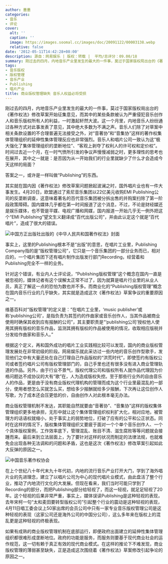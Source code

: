 ```yaml
---
author: 墨墨
categories:
- 音乐
- 评论
cover:
  alt: ''
  caption: ''
  image: https://images.soomal.cc/images/doc/20091122/00003138.webp
  relative: false
date: '2012-05-11T14:42:28+08:00'
description: 源自：网易娱乐 | 版权：转载 |  平均/总评分：09.00/18
summary: 刚过去的四月，内地音乐产业里发生的最大的一件事，莫过于国家版权局出台的《著作权法》修改草案开始征集意见，而其中的某些条款被认为严重侵犯音乐创作人和音乐版权所有人的利益，一时激起轩然大波。这一个月里，内地音乐人纷纷通过各种方式对此事发表了意见，其中绝大多数为不满之声……
tags:
- 音乐版权
- 版权管理
- 音乐产业
- Publishing
- 唱片产业
title: 商业版权管理缺失 音乐人权益必将受损
---
```


刚过去的四月，内地音乐产业里发生的最大的一件事，莫过于国家版权局出台的《著作权法》修改草案开始征集意见，而其中的某些条款被认为严重侵犯音乐创作人和音乐版权所有人的利益，一时激起轩然大波。这一个月里，内地音乐人纷纷通过各种方式对此事发表了意见，其中绝大多数为不满之声。音乐人们除了对草案中相关条款设置的不合理普遍无法接受之外，对“音著协”和“音集协”这样的著作权集体管理组织的延伸性集体管理反应也非常强烈。音乐人和唱片公司一致认为这“极大强化了集体管理组织的垄断地位”、“客观上剥夺了权利人的许可权和定价权”。时间过去近一个月，在一时气愤所引发的争议声慢慢减弱之时，更多理性的思考也在展开，其中之一就是：是否因为从一开始我们的行业里就缺少了什么才会造成今天这样的局面？

答案之一，或许是一样叫做“Publishing”的东西。

其实就在国内因《著作权法》修改草案问题掀起波澜之时，国外唱片业也有一件大事发生。4月20日，欧盟通过了索尼音乐集团以22亿美元收购EMI Publishing公司的反垄断调查，这意味着著名的百代音乐集团被分拆出售的并购案扫除了第一阶段政策障碍。国内媒体几乎都在第一时间报道了这个消息，不过，不论是财经媒还是娱乐媒体，也不管是平媒、电视广播和网媒，国内报道一开始几乎无一例外把这个“EMI Publishing”望文生义翻译成“百代出版公司”，并由此认定这个就是“百代唱片”，造成了很大的错误。

![中国方正出版社出版的《中华人民共和国著作权法》封面](https://images.soomal.cc/images/doc/20120423/00019129.webp)





事实上，这里的Publishing根本不是“出版”的意思，在唱片工业里，Publishing Company指的是“版权管理公司”，它只是一个音乐集团的一部分业务而已，相对应的，一个唱片集团下还有唱片制作出版发行部门Recording，经营着和Publishing完全不一样的业务。

针对这个错误，有业内人士评论说，“Publishing版权管理”这个概念在国内一直是被忽视的，媒体记者有这个误解太正常不过了，因为就算是唱片行业里的从业人员，真正了解这一点的恐怕为数也并不多。而商业化的“Publishing版权管理”概念在国内音乐行业的几乎缺失，其实就是造成这次《著作权法》草案争议的重要原因之一。

维基百科对“版权管理”的定义是：“在唱片工业里，‘music publisher’或称‘publishing公司’，是指负责为其签约的作曲家或音乐创作人，当其作品被商业使用时确保其收到应有报酬的公司”，其主要职责是“‘publishing公司’授权他人使用其拥有版权的音乐作品，监测其拥有版权的作品被使用的情况，收取相应版税并分发给作曲家和音乐人。”

根据这个定义，再和国外成功的唱片工业实践相比较可以发现，国内的商业版权管理发展处在非常初级的阶段。网易娱乐就此采访过一些内地的音乐创作型歌手，发现他们之中有大量还处在自己打理自己作品版权的“洪荒时代”，即使签约有版权公司或者签约唱片公司有版权管理部门的，自己手里也还有很多没有进入商业管理轨道的作品。另外，由于行业不景气，版权代理公司和版权所有人就作品代理因为价格问题达不成协议的大有“歌”在，人为造成版权失控。至于那些行业外的自由音乐人的作品，更是由于没有商业版权代理机构的管理而成为这个行业里最混乱的一部分，使用者想怎么买就怎么买，想给多少报酬就给多少报酬，下次再让这位创作人写歌，为了成本还会压更低的价，自由创作人对此根本毫无办法。

商业版权管理机制不发达，其职能自然就要由“音著协”、“音集协”这样的版权集体管理组织更多地承担，无形中就让这个集体管理组织权利扩大化，相对应地，被管理方的话语权就缩小，处于事实上的弱势地位，打破了应有的公平和公正状态。同时在这样的情况下，版权集体管理组织又要疲于面对一个个单个音乐创作人、一个个具体版权案例，工作效率底下，管理混乱、账目不清、滋生腐败等等问题就会接踵而来。最后来到立法层面上，为了要针对这样的状况而制定的法律法规，也就难免会出现各种无法调和的问题和矛盾，这也是这次《著作权法》修改草案引起如此大反弹的原因之一。

![中国音乐著作权协会](https://images.soomal.cc/images/doc/20091122/00003138.webp)





在上个世纪八十年代末九十年代初，内地的流行音乐产业打开大门，学到了海外唱片业的先进理念，建立了以唱片公司为中心的现代唱片业模式，由此盘活了整个行业，推动了内地流行文化的大发展。但现在看来，我们当时可能只学到了Recording的部分，而把Publishing部分给轻视了，而这一轻视，就足足轻视了20年。这个轻视的后果非常严重，事实上，媒体误读Publishing是这种轻视的表现，去年宋柯一句“太和麦田要转型版权公司”引起整个行业的震动是这种轻视的表现，4月11日唱工委会议上50家出席的会员公司中只有一家专业音乐版权管理公司是这种轻视的表现（这家公司还是海外公司的中国分公司），这么多年来在版权上的混乱更是这种轻视的终极表现。

如果有成熟的商业版权管理机制在底部运行，即便政府出面建立的延伸性集体管理组织都很难形成垄断地位。政府的功能是服务，而服务则要基于现代商业社会的运作规范，这一切有赖于真正有效的现代商业模式。在这样的推论下不难发现，商业版权管理的薄弱甚至缺失，正是造成这次围绕着《著作权法》草案修改引起争论的原因之一。
